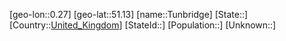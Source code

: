 ﻿---
location: [51.13,0.27]
type: City
tags:
- geo/City


SpocWebEntityId: 35042
isDeleted: false
confidential: public

---
[geo-lon::0.27]
[geo-lat::51.13]
[name::Tunbridge]
[State::]
[Country::[United_Kingdom](geo/Continent/Europe/United_Kingdom.md)]
[StateId::]
[Population::]
[Unknown::]

